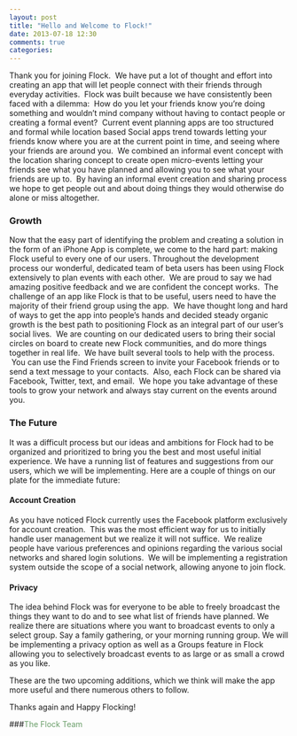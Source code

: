 ```yaml
---
layout: post
title: "Hello and Welcome to Flock!"
date: 2013-07-18 12:30
comments: true
categories: 
---
```


Thank you for joining Flock.  We have put a lot of thought and effort into creating an app that will let people connect with their friends through everyday activities.  Flock was built because we have consistently been faced with a dilemma:  How do you let your friends know you’re doing something and wouldn’t mind company without having to contact people or creating a formal event?  Current event planning apps are too structured and formal while location based Social apps trend towards letting your friends know where you are at the current point in time, and seeing where your friends are around you.  We combined an informal event concept with the location sharing concept to create open micro-events letting your friends see what you have planned and allowing you to see what your friends are up to.  By having an informal event creation and sharing process we hope to get people out and about doing things they would otherwise do alone or miss altogether.


### Growth

Now that the easy part of identifying the problem and creating a solution in the form of an iPhone App is complete, we come to the hard part: making Flock useful to every one of our users. Throughout the development process our wonderful, dedicated team of beta users has been using Flock extensively to plan events with each other.  We are proud to say we had amazing positive feedback and we are confident the concept works.  The challenge of an app like Flock is that to be useful, users need to have the majority of their friend group using the app.  We have thought long and hard of ways to get the app into people’s hands and decided steady organic growth is the best path to positioning Flock as an integral part of our user’s social lives.  We are counting on our dedicated users to bring their social circles on board to create new Flock communities, and do more things together in real life.  We have built several tools to help with the process.  You can use the Find Friends screen to invite your Facebook friends or to send a text message to your contacts.  Also, each Flock can be shared via Facebook, Twitter, text, and email.  We hope you take advantage of these tools to grow your network and always stay current on the events around you.

### The Future

It was a difficult process but our ideas and ambitions for Flock had to be organized and prioritized to bring you the best and most useful initial experience. We have a running list of features and suggestions from our users, which we will be implementing. Here are a couple of things on our plate for the immediate future:

#### Account Creation 

As you have noticed Flock currently uses the Facebook platform exclusively for account creation.  This was the most efficient way for us to initially handle user management but we realize it will not suffice.  We realize people have various preferences and opinions regarding the various social networks and shared login solutions.  We will be implementing a registration system outside the scope of a social network, allowing anyone to join flock.

#### Privacy

The idea behind Flock was for everyone to be able to freely broadcast the things they want to do and to see what list of friends have planned. We realize there are situations where you want to broadcast events to only a select group. Say a family gathering, or your morning running group. We will be implementing a privacy option as well as a Groups feature in Flock allowing you to selectively broadcast events to as large or as small a crowd as you like.

These are the two upcoming additions, which we think will make the app more useful and there numerous others to follow.

Thanks again and Happy Flocking!

###<span style="color: #6A9E69;">The Flock Team</span>